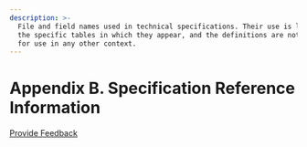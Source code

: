 ```yaml
---
description: >-
  File and field names used in technical specifications. Their use is limited to
  the specific tables in which they appear, and the definitions are not intended
  for use in any other context.
---
```


# Appendix B. Specification Reference Information







<a href="https://docs.google.com/forms/d/e/1FAIpQLScTmbZIf0UEQwYDkY27EEWBkaiYkHSbR0_9DmFrMLXoQLyL7Q/viewform?usp=pp_url&entry.1767247133=Release+File+Specification&entry.670899847=Appendix%20B.%20Specification%20Reference%20Information" class="button primary">Provide Feedback</a>
